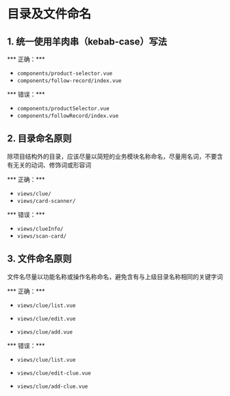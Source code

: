 # 目录及文件命名

## 1. 统一使用羊肉串（kebab-case）写法

*** 正确：*** 
- `components/product-selector.vue`
- `components/follow-record/index.vue`

*** 错误：*** 
- `components/productSelector.vue`
- `components/followRecord/index.vue`

## 2. 目录命名原则

除项目结构外的目录，应该尽量以简短的业务模块名称命名，尽量用名词，不要含有无关的动词、修饰词或形容词

*** 正确：*** 
- `views/clue/`
- `views/card-scanner/`

*** 错误：*** 
- `views/clueInfo/`
- `views/scan-card/`

## 3. 文件命名原则

文件名尽量以功能名称或操作名称命名，避免含有与上级目录名称相同的关键字词

*** 正确：***

- `views/clue/list.vue`

- `views/clue/edit.vue`

- `views/clue/add.vue`


*** 错误：***

- `views/clue/list.vue`

- `views/clue/edit-clue.vue`

- `views/clue/add-clue.vue`



